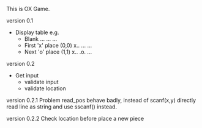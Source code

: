 This is OX Game.

version 0.1
- Display table e.g.
	- Blank
	  ...
	  ...
      ...
	- First 'x' place (0,0)
	  x..
      ...
      ...
	- Next 'o' place (1,1)
      x..
      .o.
	  ...

version 0.2
- Get input
    - validate input
    - validate location

version 0.2.1
	Problem read_pos behave badly, instead of scanf(x,y) directly
	read line as string and use sscanf() instead.

version 0.2.2
	Check location before place a new piece

